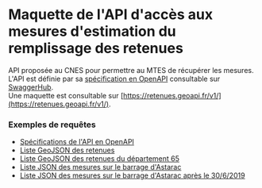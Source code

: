 # Maquette de l'API d'accès aux mesures d'estimation du remplissage des retenues
API proposée au CNES pour permettre au MTES de récupérer les mesures.  
L'API est définie par sa
[spécification en OpenAPI](https://retenues.geoapi.fr/v1/)
consultable sur [SwaggerHub](https://app.swaggerhub.com/apis/benoitdavidfr/retenue/0.1).  
Une maquette est consultable sur [https://retenues.geoapi.fr/v1/](https://retenues.geoapi.fr/v1/).


### Exemples de requêtes
* [Spécifications de l'API en OpenAPI](https://retenues.geoapi.fr/v1/)
* [Liste GeoJSON des retenues](https://retenues.geoapi.fr/v1/retenues)
* [Liste GeoJSON des retenues du département 65](https://retenues.geoapi.fr/v1/retenues?departement=65)
* [Liste JSON des mesures sur le barrage d'Astarac](https://retenues.geoapi.fr/v1/retenues/21)
* [Liste JSON des mesures sur le barrage d'Astarac
  après le 30/6/2019](https://retenues.geoapi.fr/v1/retenues/21?date=2019-06-30)
